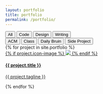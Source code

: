 ```yaml
---
layout: portfolio
title: portfolio
permalink: /portfolio/
---
```

<div class="portfolio-buttons button-group filter-button-group">
    <div class="button-group">
        <button data-filter="*" class="is-checked">All</button>
        <button data-filter=".code" class="is-not-checked">Code</button>
        <button data-filter=".design" class="is-not-checked">Design</button>
        <button data-filter=".writing" class="is-not-checked">Writing</button>
    </div>
    <div class="button-group">
        <button data-filter=".acm" class="is-not-checked">ACM</button>
        <button data-filter=".class" class="is-not-checked">Class</button>
        <button data-filter=".daily-bruin" class="is-not-checked">Daily Bruin</button>
        <button data-filter=".side-project" class="is-not-checked">Side Project</button>
    </div>
</div>

<div class="grid">
    <div class="grid-sizer"></div>
    {% for project in site.portfolio %}
    <div class="grid-item {{ project.grid-class }} ">
        <a class="link" href="{{ project.permalink }}">
            <div class="grid-item-content">
                {% if project.icon-image %}
                    <img class="portfolio-image" src="../assets/{{ project.icon-image }}" />
                {% endif %}
            <h4 class="portfolio-title">{{ project.title }}</h4>
            <p class="portfolio-tagline">{{ project.tagline }} </p>
            </div>
        </a>
    </div>
    {% endfor %}
</div>
